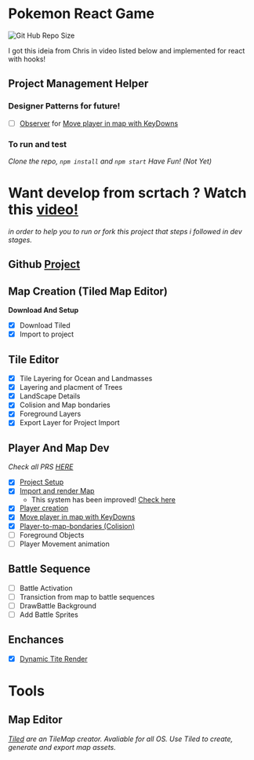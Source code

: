 # Pokemon React Game

![Git Hub Repo Size](https://img.shields.io/github/repo-size/underewarrr/pokemon-javascript-react-game)<br>

I got this ideia from Chris in video listed below and implemented for react with hooks!
## Project Management Helper
### Designer Patterns for future!
- [ ] [Observer](https://refactoring.guru/pt-br/design-patterns/observer) for [Move player in map with KeyDowns](https://github.com/openfordevs/pokemon-javascript-react-game/pull/18)
### To run and test 
_Clone the repo, `npm install` and `npm start` Have Fun! (Not Yet)_
# Want develop from scrtach ? Watch this [video!](https://www.youtube.com/watch?v=yP5DKzriqXA)
_in order to help you to run or fork this project that steps i followed in dev stages._
## Github [Project](https://github.com/Underewarrr/pokemon-javascript-react-game/projects/1)
## Map Creation (Tiled Map Editor)
**Download And Setup**
- [x] Download Tiled
- [x] Import to project 
## Tile Editor
- [x] Tile Layering for Ocean and Landmasses
- [x] Layering and placment of Trees
- [x] LandScape Details
- [x] Colision and Map bondaries
- [x] Foreground Layers
- [x] Export Layer for Project Import
## Player And Map Dev
_Check all PRS [HERE](https://github.com/openfordevs/pokemon-javascript-react-game/pulls?q=is%3Apr+is%3Aclosed)_
- [x] [Project Setup](https://github.com/openfordevs/pokemon-javascript-react-game/pull/3)
- [x] [Import and render Map](https://github.com/openfordevs/pokemon-javascript-react-game/pull/7) 
  - This system has been improved! [Check here](https://github.com/Underewarrr/pokemon-javascript-react-game/pull/22)
- [x] [Player creation](https://github.com/openfordevs/pokemon-javascript-react-game/pull/9)
- [x] [Move player in map with KeyDowns](https://github.com/openfordevs/pokemon-javascript-react-game/pull/18)
- [x] [Player-to-map-bondaries (Colision)](https://github.com/Underewarrr/pokemon-javascript-react-game/pull/23)
- [ ] Foreground Objects
- [ ] Player Movement animation
## Battle Sequence
- [ ] Battle Activation
- [ ] Transiction from map to battle sequences
- [ ] DrawBattle Background
- [ ] Add Battle Sprites
## Enchances
- [x] [Dynamic Tite Render](https://github.com/Underewarrr/pokemon-javascript-react-game/pull/22)
# Tools
## Map Editor
_[Tiled](https://www.mapeditor.org) are an TileMap creator. Avaliable for all OS. Use Tiled to create, generate and export map assets._
